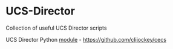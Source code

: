 # UCS-Director
Collection of useful UCS Director scripts


UCS Director Python [module](https://github.com/clijockey/cecs) - https://github.com/clijockey/cecs
